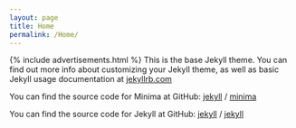 ```yaml
---
layout: page
title: Home
permalink: /Home/
---
```

{% include advertisements.html %}
This is the base Jekyll theme. You can find out more info about customizing your Jekyll theme, as well as basic Jekyll usage documentation at [jekyllrb.com](https://jekyllrb.com/)




You can find the source code for Minima at GitHub:
[jekyll][jekyll-organization] /
[minima](https://github.com/jekyll/minima)

You can find the source code for Jekyll at GitHub:
[jekyll][jekyll-organization] /
[jekyll](https://github.com/jekyll/jekyll)


[jekyll-organization]: https://github.com/jekyll
